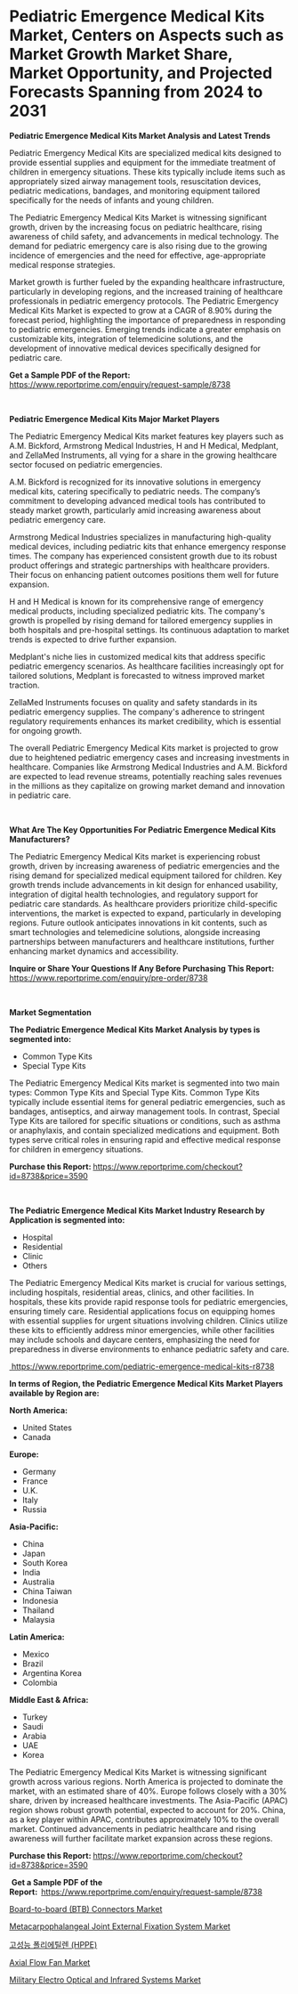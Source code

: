 <p><h1>Pediatric Emergence Medical Kits Market, Centers on Aspects such as Market Growth Market Share, Market Opportunity, and Projected Forecasts Spanning from 2024 to 2031</h1></p><p><strong>Pediatric Emergence Medical Kits Market Analysis and Latest Trends</strong></p>
<p><p>Pediatric Emergency Medical Kits are specialized medical kits designed to provide essential supplies and equipment for the immediate treatment of children in emergency situations. These kits typically include items such as appropriately sized airway management tools, resuscitation devices, pediatric medications, bandages, and monitoring equipment tailored specifically for the needs of infants and young children. </p><p>The Pediatric Emergency Medical Kits Market is witnessing significant growth, driven by the increasing focus on pediatric healthcare, rising awareness of child safety, and advancements in medical technology. The demand for pediatric emergency care is also rising due to the growing incidence of emergencies and the need for effective, age-appropriate medical response strategies.</p><p>Market growth is further fueled by the expanding healthcare infrastructure, particularly in developing regions, and the increased training of healthcare professionals in pediatric emergency protocols. The Pediatric Emergency Medical Kits Market is expected to grow at a CAGR of 8.90% during the forecast period, highlighting the importance of preparedness in responding to pediatric emergencies. Emerging trends indicate a greater emphasis on customizable kits, integration of telemedicine solutions, and the development of innovative medical devices specifically designed for pediatric care.</p></p>
<p><strong>Get a Sample PDF of the Report:&nbsp;</strong> <a href="https://www.reportprime.com/enquiry/request-sample/8738">https://www.reportprime.com/enquiry/request-sample/8738</a></p>
<p>&nbsp;</p>
<p><strong>Pediatric Emergence Medical Kits Major Market Players</strong></p>
<p><p>The Pediatric Emergency Medical Kits market features key players such as A.M. Bickford, Armstrong Medical Industries, H and H Medical, Medplant, and ZellaMed Instruments, all vying for a share in the growing healthcare sector focused on pediatric emergencies. </p><p>A.M. Bickford is recognized for its innovative solutions in emergency medical kits, catering specifically to pediatric needs. The company’s commitment to developing advanced medical tools has contributed to steady market growth, particularly amid increasing awareness about pediatric emergency care.</p><p>Armstrong Medical Industries specializes in manufacturing high-quality medical devices, including pediatric kits that enhance emergency response times. The company has experienced consistent growth due to its robust product offerings and strategic partnerships with healthcare providers. Their focus on enhancing patient outcomes positions them well for future expansion.</p><p>H and H Medical is known for its comprehensive range of emergency medical products, including specialized pediatric kits. The company's growth is propelled by rising demand for tailored emergency supplies in both hospitals and pre-hospital settings. Its continuous adaptation to market trends is expected to drive further expansion.</p><p>Medplant's niche lies in customized medical kits that address specific pediatric emergency scenarios. As healthcare facilities increasingly opt for tailored solutions, Medplant is forecasted to witness improved market traction.</p><p>ZellaMed Instruments focuses on quality and safety standards in its pediatric emergency supplies. The company's adherence to stringent regulatory requirements enhances its market credibility, which is essential for ongoing growth.</p><p>The overall Pediatric Emergency Medical Kits market is projected to grow due to heightened pediatric emergency cases and increasing investments in healthcare. Companies like Armstrong Medical Industries and A.M. Bickford are expected to lead revenue streams, potentially reaching sales revenues in the millions as they capitalize on growing market demand and innovation in pediatric care.</p></p>
<p>&nbsp;</p>
<p><strong>What Are The Key Opportunities For Pediatric Emergence Medical Kits Manufacturers?</strong></p>
<p><p>The Pediatric Emergency Medical Kits market is experiencing robust growth, driven by increasing awareness of pediatric emergencies and the rising demand for specialized medical equipment tailored for children. Key growth trends include advancements in kit design for enhanced usability, integration of digital health technologies, and regulatory support for pediatric care standards. As healthcare providers prioritize child-specific interventions, the market is expected to expand, particularly in developing regions. Future outlook anticipates innovations in kit contents, such as smart technologies and telemedicine solutions, alongside increasing partnerships between manufacturers and healthcare institutions, further enhancing market dynamics and accessibility.</p></p>
<p><strong>Inquire or Share Your Questions If Any Before Purchasing This Report:</strong> <a href="https://www.reportprime.com/enquiry/pre-order/8738">https://www.reportprime.com/enquiry/pre-order/8738</a></p>
<p>&nbsp;</p>
<p><strong>Market Segmentation</strong></p>
<p><strong>The Pediatric Emergence Medical Kits Market Analysis by types is segmented into:</strong></p>
<p><ul><li>Common Type Kits</li><li>Special Type Kits</li></ul></p>
<p><p>The Pediatric Emergency Medical Kits market is segmented into two main types: Common Type Kits and Special Type Kits. Common Type Kits typically include essential items for general pediatric emergencies, such as bandages, antiseptics, and airway management tools. In contrast, Special Type Kits are tailored for specific situations or conditions, such as asthma or anaphylaxis, and contain specialized medications and equipment. Both types serve critical roles in ensuring rapid and effective medical response for children in emergency situations.</p></p>
<p><strong>Purchase this Report:&nbsp;</strong><a href="https://www.reportprime.com/checkout?id=8738&price=3590">https://www.reportprime.com/checkout?id=8738&price=3590</a></p>
<p>&nbsp;</p>
<p><strong>The Pediatric Emergence Medical Kits Market Industry Research by Application is segmented into:</strong></p>
<p><ul><li>Hospital</li><li>Residential</li><li>Clinic</li><li>Others</li></ul></p>
<p><p>The Pediatric Emergency Medical Kits market is crucial for various settings, including hospitals, residential areas, clinics, and other facilities. In hospitals, these kits provide rapid response tools for pediatric emergencies, ensuring timely care. Residential applications focus on equipping homes with essential supplies for urgent situations involving children. Clinics utilize these kits to efficiently address minor emergencies, while other facilities may include schools and daycare centers, emphasizing the need for preparedness in diverse environments to enhance pediatric safety and care.</p></p>
<p><a href="https://www.reportprime.com/pediatric-emergence-medical-kits-r8738">&nbsp;https://www.reportprime.com/pediatric-emergence-medical-kits-r8738</a></p>
<p><strong>In terms of Region, the Pediatric Emergence Medical Kits Market Players available by Region are:</strong></p>
<p>
    <p> <strong> North America: </strong>
        <ul>
            <li>United States</li>
            <li>Canada</li>
        </ul>
        </p> 
    <p> <strong> Europe: </strong>
        <ul>
            <li>Germany</li>
            <li>France</li>
            <li>U.K.</li>
            <li>Italy</li>
            <li>Russia</li>
        </ul>
        </p> 
    <p> <strong> Asia-Pacific: </strong>
        <ul>
            <li>China</li>
            <li>Japan</li>
            <li>South Korea</li>
            <li>India</li>
            <li>Australia</li>
            <li>China Taiwan</li>
            <li>Indonesia</li>
            <li>Thailand</li>
            <li>Malaysia</li>
        </ul>
        </p> 
    <p> <strong> Latin America: </strong>
        <ul>
            <li>Mexico</li>
            <li>Brazil</li>
            <li>Argentina Korea</li>
            <li>Colombia</li>
        </ul>
        </p> 
    <p> <strong> Middle East & Africa: </strong>
        <ul>
            <li>Turkey</li>
            <li>Saudi</li>
            <li>Arabia</li>
            <li>UAE</li>
            <li>Korea</li>
        </ul>
    </p>
    </p>
<p><p>The Pediatric Emergency Medical Kits Market is witnessing significant growth across various regions. North America is projected to dominate the market, with an estimated share of 40%. Europe follows closely with a 30% share, driven by increased healthcare investments. The Asia-Pacific (APAC) region shows robust growth potential, expected to account for 20%. China, as a key player within APAC, contributes approximately 10% to the overall market. Continued advancements in pediatric healthcare and rising awareness will further facilitate market expansion across these regions.</p></p>
<p><strong>Purchase this Report: </strong><a href="https://www.reportprime.com/checkout?id=8738&price=3590">https://www.reportprime.com/checkout?id=8738&price=3590</a></p>
<p>&nbsp;<strong>Get a Sample PDF of the Report:&nbsp;&nbsp;</strong><a href="https://www.reportprime.com/enquiry/request-sample/8738">https://www.reportprime.com/enquiry/request-sample/8738</a></p>
<p><strong></strong></p>
<p><p><a href="https://issuu.com/reportprime-2/docs/board-to-board-btb-connectors-marke_9c1f1572b10c45">Board-to-board (BTB) Connectors Market</a></p><p><a href="https://github.com/NorbertYates/Market-Research-Report-List-7/blob/main/metacarpophalangeal-joint-external-fixation-system-market.md">Metacarpophalangeal Joint External Fixation System Market</a></p><p><a href="https://medium.com/@nikki.bettison/%EA%B3%A0%EC%84%B1%EB%8A%A5-%ED%8F%B4%EB%A6%AC%EC%97%90%ED%8B%B8%EB%A0%8C-hppe-%EC%8B%9C%EC%9E%A5%EC%9D%80-%EC%96%B4%EB%96%BB%EA%B2%8C-%EB%B0%9C%EC%A0%84%ED%95%A0%EA%B9%8C%EC%9A%94-2024%EB%85%84%EB%B6%80%ED%84%B0-2031%EB%85%84%EA%B9%8C%EC%A7%80%EC%9D%98-%EC%8B%9C%EC%9E%A5-%EC%84%B1%EC%9E%A5-%EB%B6%84%EC%84%9D-66c6f14e8c01">고성능 폴리에틸렌 (HPPE)</a></p><p><a href="https://www.linkedin.com/pulse/axial-flow-fan-market-research-report-exploring-size-revenue-gdctc?trackingId=oji0D5VbS12bTyf3QkjGxA%3D%3D">Axial Flow Fan Market</a></p><p><a href="https://medium.com/@heather.ogden68774/the-military-electro-optical-and-infrared-systems-market-has-experienced-impressive-growth-in-b7ed81b3bdc8">Military Electro Optical and Infrared Systems Market</a></p></p>